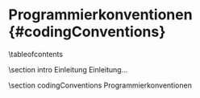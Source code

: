 Programmierkonventionen					{#codingConventions}
================

\tableofcontents

\section intro Einleitung
Einleitung...

\section codingConventions Programmierkonventionen
